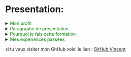 # Presentation:

<details>
    <summary> <span style="color:green"> Mon profil  </span> </summary><br>
  
je m'appelle Vincent degorce, j'ai 38 ans et j'habite ~~bordeaux~~ (ou plutot le pays de la **Chocolatine**)
</details>  

<!-- j'ai voulu mettre de la couleur et des saut de lignes mais j'ai du le faire
en html je n'ai pas trouvé en markdown-->

<details>
    <summary> <span style="color:green">Paragraphe de présentation </span></summary><br>

  Passionné par la gastronomie et fort de 12 années d’expérience dans le milieu culinaire, j’ai évolué aux côtés de chefs renommés comme Sébastien Sanjou, Jacques Maximin et Philippe Jourdain. Originaire du Sud de la France, j’ai dirigé des restaurants étoilés et des équipes au sein d’hôtels 5 étoiles, avant de prendre la responsabilité d’un centre culinaire où je gérais qualité, achats et management. Mon parcours m’a aussi amené à développer une fibre commerciale, grâce à des expériences chez Wurth et Weldom. Curieux et polyvalent, je me forme actuellement au développement web chez O’clock, avec une approche ludique du code. Je crée des projets concrets en Python et JavaScript, tout en préparant un site pour héberger l’eBook de ma mère. Créatif, rigoureux et toujours prêt à apprendre, je cherche à valoriser mes compétences dans des projets innovants.

</details>

<details>
    <summary>  <span style="color:green">Pourquoi je fais cette formation </span> </summary>
<br>  

- J’ai envie de me réinventer après plusieurs années dans la restauration.

- J’adore créer, réfléchir, trouver des solutions… et le code me permet de faire tout ça.

- Je veux être autonome pour développer mes idées sans dépendre de quelqu’un d’autre.

- J’ai des projets concrets en tête, comme héberger l’eBook de ma mère ou créer des applis utiles.

- Le métier de développeur web offre de la flexibilité, et ça me correspond complètement.

- Je veux ajouter une corde à mon arc : allier mon expérience terrain à des compétences tech.
  
</details> 


<details>
    <summary>  <span style="color:green"> Mes experiences passées</span> </summary>
    <br>
  
J’ai travaillé plus de 12 ans dans le milieu de la restauration, dont 4 ans en tant que directeur des opérations dans un parc à thème.

J’ai eu la chance de bosser aux côtés de grands chefs comme Sébastien Sanjou, Jacques Maximin et Philippe Jourdain.

J’ai dirigé des restaurants gastronomiques et des équipes dans des hôtels 5 étoiles.

Je suis aussi passé par la partie commerciale, avec des expériences chez Wurth et Weldom.

Dernièrement, j’étais responsable d’un centre culinaire où je gérais la qualité, les achats et le management des équipes.

En parallèle, je m'intéresse au développement web, un domaine qui me permet de continuer à créer, mais autrement.
  
</details> 

si tu veux visiter mon GitHub voici le lien : [GitHub Vincent](https://github.com/Vincentdegorce)



   
